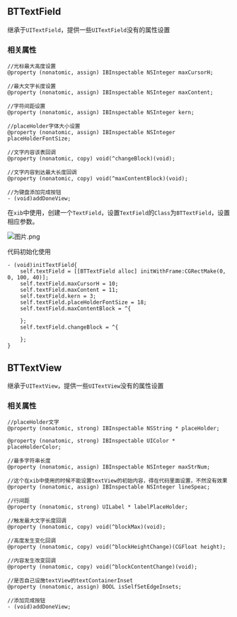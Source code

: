 ## BTTextField

继承于```UITextField```，提供一些```UITextField```没有的属性设置


### 相关属性

```
//光标最大高度设置
@property (nonatomic, assign) IBInspectable NSInteger maxCursorH;

//最大文字长度设置
@property (nonatomic, assign) IBInspectable NSInteger maxContent;

//字符间距设置
@property (nonatomic, assign) IBInspectable NSInteger kern;

//placeHolder字体大小设置
@property (nonatomic, assign) IBInspectable NSInteger placeHolderFontSize;

//文字内容该表回调
@property (nonatomic, copy) void(^changeBlock)(void);

//文字内容到达最大长度回调
@property (nonatomic, copy) void(^maxContentBlock)(void);

//为键盘添加完成按钮
- (void)addDoneView;

```

在```xib```中使用，创建一个```TextField```，设置```TextField```的```Class```为```BTTextField```，设置相应参数。

![图片.png](https://upload-images.jianshu.io/upload_images/1243802-7de576a5998aa635.png?imageMogr2/auto-orient/strip%7CimageView2/2/w/1240)

代码初始化使用

```
- (void)initTextField{
    self.textField = [[BTTextField alloc] initWithFrame:CGRectMake(0, 0, 100, 40)];
    self.textField.maxCursorH = 10;
    self.textField.maxContent = 11;
    self.textField.kern = 3;
    self.textField.placeHolderFontSize = 18;
    self.textField.maxContentBlock = ^{
        
    };
    self.textField.changeBlock = ^{
        
    };
}

```


## BTTextView

继承于```UITextView```，提供一些```UITextView```没有的属性设置

### 相关属性

```
//placeHolder文字
@property (nonatomic, strong) IBInspectable NSString * placeHolder;

@property (nonatomic, strong) IBInspectable UIColor * placeHolderColor;

//最多字符串长度
@property (nonatomic, assign) IBInspectable NSInteger maxStrNum;

//这个在xib中使用的时候不能设置textView的初始内容，得在代码里面设置，不然没有效果
@property (nonatomic, assign) IBInspectable NSInteger lineSpeac;

//行间距
@property (nonatomic, strong) UILabel * labelPlaceHolder;

//触发最大文字长度回调
@property (nonatomic, copy) void(^blockMax)(void);

//高度发生变化回调
@property (nonatomic, copy) void(^blockHeightChange)(CGFloat height);

//内容发生改变回调
@property (nonatomic, copy) void(^blockContentChange)(void);

//是否自己设施textView的textContainerInset
@property (nonatomic, assign) BOOL isSelfSetEdgeInsets;

//添加完成按钮
- (void)addDoneView;

```

